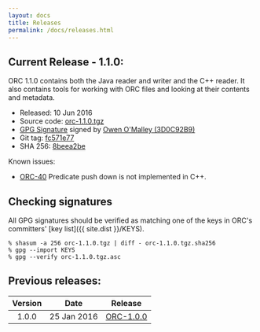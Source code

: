 ```yaml
---
layout: docs
title: Releases
permalink: /docs/releases.html
---
```


## Current Release - 1.1.0:

ORC 1.1.0 contains both the Java reader and writer and the C++ reader. It also
contains tools for working with ORC files and looking at their contents and
metadata.

* Released: 10 Jun 2016
* Source code: [orc-1.1.0.tgz]({{site.dist_mirror}}/orc-1.1.0/orc-1.1.0.tgz)
* [GPG Signature]({{site.dist}}/orc-1.1.0/orc-1.1.0.tgz.asc)
  signed by [Owen O'Malley (3D0C92B9)]({{site.dist}}/KEYS)
* Git tag: [fc571e77]({{site.tag_url}}/release-1.1.0)
* SHA 256: [8beea2be]({{site.dist}}/orc-1.1.0/orc-1.1.0.tgz.sha256)

Known issues:

* [ORC-40]({{site.jira}}/ORC-40) Predicate push down is not implemented in C++.

## Checking signatures

All GPG signatures should be verified as matching one of the keys in ORC's
committers' [key list]({{ site.dist }}/KEYS).

~~~ shell
% shasum -a 256 orc-1.1.0.tgz | diff - orc-1.1.0.tgz.sha256
% gpg --import KEYS
% gpg --verify orc-1.1.0.tgz.asc
~~~

## Previous releases:

| Version | Date        | Release   |
| :-----: | :---------: | :-------: |
| 1.0.0   | 25 Jan 2016 | [ORC-1.0.0]({{site.url}}/news/2016/01/25/ORC-1.0.0/)|
